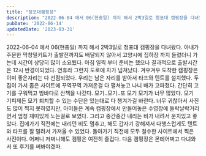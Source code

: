 ```yaml
---
title: "청포대캠핑장"
description: "2022-06-04 에서 06(현충일) 까지 해서 2박3일로 청포대 캠핑장을 다녀왔다. 아내가 주문한 막창밀키트가 출발전까지도 배달되지 않아서 고양시에 집하장 까지 들렀더니 가는데 시간이 상당히 많이 소요됬다. 아침 일찍 부터 준비는 했으나 결과적으로 출발시간은 12시 반경이되었다. 연휴라 그런지 도로에 차가 넘쳐났다."
pubDate: '2022-06-14'
updatedDate: '2023-03-31'
---
```


2022-06-04 에서 06(현충일) 까지 해서 2박3일로 청포대 캠핑장을 다녀왔다. 아내가 주문한 막창밀키트가 출발전까지도 배달되지 않아서 고양시에 집하장 까지 들렀더니 가는데 시간이 상당히 많이 소요됬다. 아침 일찍 부터 준비는 했으나 결과적으로 출발시간은 12시 반경이되었다. 연휴라 그런지 도로에 차가 넘쳐났다.
겨우겨우 도착한 캠핑장은 이미 좋은자리는 다 선점되었다. 우리는 남은 자리를 받아서 타프와 텐트를 설치했다.
두집이 가서 좁은 사이트에 꾸역꾸역 가져온걸 다 펼쳐놓고 나니 배가 고파졌다. 간단히 고기를 구워먹고 밤바다로 산책을 나갔다. 모기..모기..또 모기 모기가 너무 많았다. 모기 기피제든 모기 퇴치할 수 있는 수단은 있는대로 다 챙겨가길 바란다.
너무 귀찮아서 사진도 많이 찍지 못하였지만, 아이들은 계속 캠핑장에서 만들어놓은 수영장에 들락날락거리면서 엄청 재미있게 노는걸로 보였다.
그리고 중간중간 내리는 비가 내려서 운치있고 좋았다.
집에가기 직전에는 내리던 비도 멈추고, 해도 갑자기 강해져서 다행스럽게도 텐트와 타프를 잘 말려서 가져올 수 있었다.
돌아가기 직전에 모두 철수한 사이트에서 찍은 사진이다.
어쩌니 저쩌니해도 캠핑은 여전히 즐겁다.
다음 캠핑장은 몬테어쩌고 다녀와서 또 후기를 써봐야겠따.